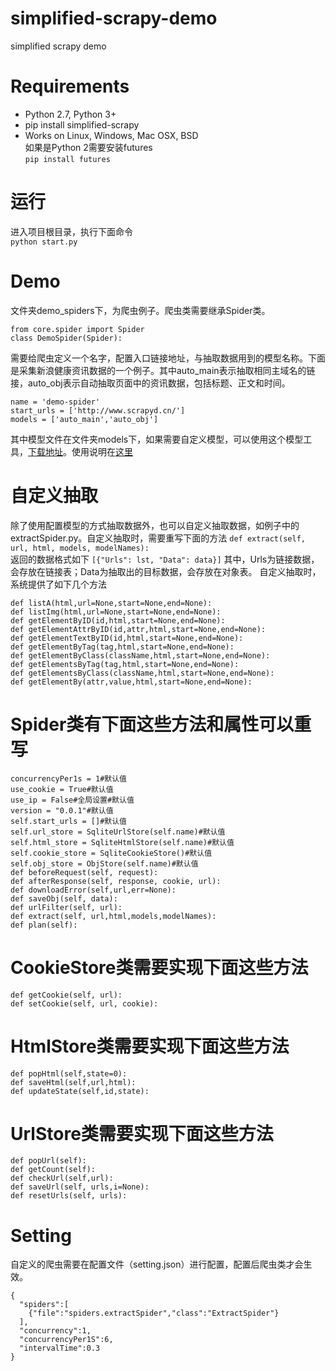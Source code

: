 # simplified-scrapy-demo
simplified scrapy demo
# Requirements
+ Python 2.7, Python 3+
+ pip install simplified-scrapy
+ Works on Linux, Windows, Mac OSX, BSD  
如果是Python 2需要安装futures  
`pip install futures`
# 运行
进入项目根目录，执行下面命令  
`python start.py`
# Demo
文件夹demo_spiders下，为爬虫例子。爬虫类需要继承Spider类。
```
from core.spider import Spider 
class DemoSpider(Spider):
```
需要给爬虫定义一个名字，配置入口链接地址，与抽取数据用到的模型名称。下面是采集新浪健康资讯数据的一个例子。其中auto_main表示抽取相同主域名的链接，auto_obj表示自动抽取页面中的资讯数据，包括标题、正文和时间。
```
name = 'demo-spider'
start_urls = ['http://www.scrapyd.cn/']
models = ['auto_main','auto_obj']
```
其中模型文件在文件夹models下，如果需要自定义模型，可以使用这个模型工具，[下载地址](https://github.com/yiyedata/yiyespider/raw/master/publish/yiyeclient_0.9.zip)。使用说明在[这里](https://github.com/yiyedata/yiyespider/raw/master/%E4%B8%80%E4%B8%9A%E5%88%86%E5%B8%83%E5%BC%8F%E9%80%9A%E7%94%A8%E9%87%87%E9%9B%86%E7%B3%BB%E7%BB%9F%E6%A8%A1%E5%9E%8B%E5%B7%A5%E5%85%B7%E6%96%87%E6%A1%A3.docx)
# 自定义抽取
除了使用配置模型的方式抽取数据外，也可以自定义抽取数据，如例子中的 extractSpider.py。自定义抽取时，需要重写下面的方法
`def extract(self, url, html, models, modelNames):`  
返回的数据格式如下
`[{"Urls": lst, "Data": data}]`
其中，Urls为链接数据，会存放在链接表；Data为抽取出的目标数据，会存放在对象表。
自定义抽取时，系统提供了如下几个方法
```
def listA(html,url=None,start=None,end=None):
def listImg(html,url=None,start=None,end=None):
def getElementByID(id,html,start=None,end=None):
def getElementAttrByID(id,attr,html,start=None,end=None):
def getElementTextByID(id,html,start=None,end=None):
def getElementByTag(tag,html,start=None,end=None):
def getElementByClass(className,html,start=None,end=None):
def getElementsByTag(tag,html,start=None,end=None):
def getElementsByClass(className,html,start=None,end=None):
def getElementBy(attr,value,html,start=None,end=None):
```
# Spider类有下面这些方法和属性可以重写
```
concurrencyPer1s = 1#默认值
use_cookie = True#默认值
use_ip = False#全局设置#默认值
version = "0.0.1"#默认值
self.start_urls = []#默认值
self.url_store = SqliteUrlStore(self.name)#默认值
self.html_store = SqliteHtmlStore(self.name)#默认值
self.cookie_store = SqliteCookieStore()#默认值
self.obj_store = ObjStore(self.name)#默认值
def beforeRequest(self, request):
def afterResponse(self, response, cookie, url):
def downloadError(self,url,err=None):
def saveObj(self, data):
def urlFilter(self, url):
def extract(self, url,html,models,modelNames):
def plan(self):
```
# CookieStore类需要实现下面这些方法
```
def getCookie(self, url):
def setCookie(self, url, cookie):
```
# HtmlStore类需要实现下面这些方法
```
def popHtml(self,state=0):
def saveHtml(self,url,html):
def updateState(self,id,state):
```
# UrlStore类需要实现下面这些方法
```
def popUrl(self):
def getCount(self):
def checkUrl(self,url):
def saveUrl(self, urls,i=None):
def resetUrls(self, urls):
```
# Setting
自定义的爬虫需要在配置文件（setting.json）进行配置，配置后爬虫类才会生效。
```
{
  "spiders":[
    {"file":"spiders.extractSpider","class":"ExtractSpider"}
  ],
  "concurrency":1,
  "concurrencyPer1S":6,
  "intervalTime":0.3
}
```


